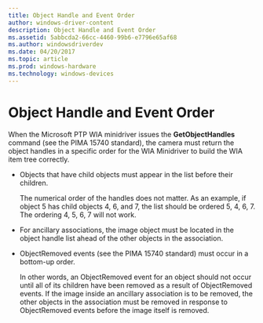 ```yaml
---
title: Object Handle and Event Order
author: windows-driver-content
description: Object Handle and Event Order
ms.assetid: 5abbcda2-66cc-4460-99b6-e7796e65af68
ms.author: windowsdriverdev
ms.date: 04/20/2017
ms.topic: article
ms.prod: windows-hardware
ms.technology: windows-devices
---
```


# Object Handle and Event Order





When the Microsoft PTP WIA minidriver issues the **GetObjectHandles** command (see the PIMA 15740 standard), the camera must return the object handles in a specific order for the WIA Minidriver to build the WIA item tree correctly.

-   Objects that have child objects must appear in the list before their children.

    The numerical order of the handles does not matter. As an example, if object 5 has child objects 4, 6, and 7, the list should be ordered 5, 4, 6, 7. The ordering 4, 5, 6, 7 will not work.

-   For ancillary associations, the image object must be located in the object handle list ahead of the other objects in the association.

-   ObjectRemoved events (see the PIMA 15740 standard) must occur in a bottom-up order.

    In other words, an ObjectRemoved event for an object should not occur until all of its children have been removed as a result of ObjectRemoved events. If the image inside an ancillary association is to be removed, the other objects in the association must be removed in response to ObjectRemoved events before the image itself is removed.

 

 




